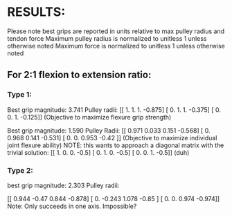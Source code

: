 # RESULTS:

Please note best grips are reported in units relative to max pulley radius and tendon force
Maximum pulley radius is normalized to unitless 1 unless otherwise noted
Maximum force         is normalized to unitless 1 unless otherwise noted

## For 2:1 flexion to extension ratio:

### Type 1:

Best grip magnitude: 3.741
Pulley radii:
[[ 1.     1.     1.    -0.875]
 [ 0.     1.     1.    -0.375]
 [ 0.     0.     1.    -0.125]]
(Objective to maximize flexure grip strength)

Best grip magnitude: 1.590
Pulley Radii:
[[ 0.971  0.033  0.151 -0.568]
 [ 0.     0.968  0.141 -0.531]
 [ 0.     0.     0.953 -0.42 ]]
(Objective to maximize individual joint flexure ability)
NOTE: this wants to approach a diagonal matrix with the trivial solution:
[[ 1.     0.     0.    -0.5]
 [ 0.     1.     0.    -0.5]
 [ 0.     0.     1.    -0.5]]
(duh)

### Type 2:

best grip magnitude: 2.303
Pulley radii:

[[ 0.944 -0.47   0.844 -0.878]
 [ 0.    -0.243  1.078 -0.85 ]
 [ 0.     0.     0.974 -0.974]]
Note: Only succeeds in one axis. Impossible?




